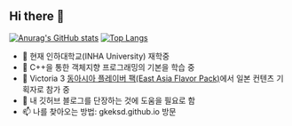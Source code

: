 ## Hi there 👋
[![Anurag's GitHub stats](https://github-readme-stats.vercel.app/api?username=gkeksd&theme=dark)](https://github.com/gkeksd/github-readme-stats)
[![Top Langs](https://github-readme-stats.vercel.app/api/top-langs/?username=gkeksd&exclude_repo=github-readme-stats,gkeksd.github.io)](https://github.com/gkeksd/github-readme-stats)

- 🔭 현재 인하대학교(INHA University) 재학중
- 🌱 C++을 통한 객체지향 프로그래밍의 기본을 학습 중
- 👯 Victoria 3 [동아시아 플레이버 팩(East Asia Flavor Pack)](https://github.com/East-Asia-Flavor-Pack/East-Asia-Flavor-Pack)에서 일본 컨텐츠 기획자로 참가 중
- 🤔 내 깃허브 블로그를 단장하는 것에 도움을 필요로 함
- 📫 나를 찾아오는 방법: gkeksd.github.io 방문

